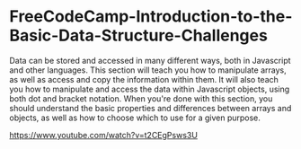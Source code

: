 # FreeCodeCamp-Introduction-to-the-Basic-Data-Structure-Challenges

Data can be stored and accessed in many different ways, both in Javascript and other languages. This section will teach you how to manipulate arrays, as well as access and copy the information within them. It will also teach you how to manipulate and access the data within Javascript objects, using both dot and bracket notation. When you're done with this section, you should understand the basic properties and differences between arrays and objects, as well as how to choose which to use for a given purpose.

https://www.youtube.com/watch?v=t2CEgPsws3U
